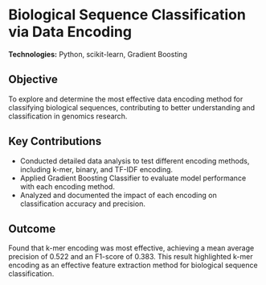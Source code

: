 # Biological Sequence Classification via Data Encoding

**Technologies:** Python, scikit-learn, Gradient Boosting  

## Objective
To explore and determine the most effective data encoding method for classifying biological sequences, contributing to better understanding and classification in genomics research.

## Key Contributions
- Conducted detailed data analysis to test different encoding methods, including k-mer, binary, and TF-IDF encoding.
- Applied Gradient Boosting Classifier to evaluate model performance with each encoding method.
- Analyzed and documented the impact of each encoding on classification accuracy and precision.

## Outcome
Found that k-mer encoding was most effective, achieving a mean average precision of 0.522 and an F1-score of 0.383. This result highlighted k-mer encoding as an effective feature extraction method for biological sequence classification.
